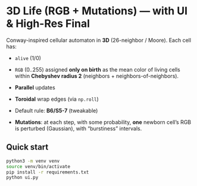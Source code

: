 # 3D Life (RGB + Mutations) — with UI & High-Res Final

Conway-inspired cellular automaton in **3D** (26-neighbor / Moore). Each cell has:
- `alive` (1/0)
- `RGB` (0..255) assigned **only on birth** as the mean color of living cells within **Chebyshev radius 2** (neighbors + neighbors-of-neighbors).

- **Parallel** updates
- **Toroidal** wrap edges (via `np.roll`)
- Default rule: **B6/S5-7** (tweakable)
- **Mutations**: at each step, with some probability, **one** newborn cell’s RGB is perturbed (Gaussian), with “burstiness” intervals.

## Quick start

```bash
python3 -m venv venv
source venv/bin/activate
pip install -r requirements.txt
python ui.py
